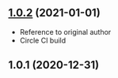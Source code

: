 ## [1.0.2](https://github.com/getbigger-io/prisma-fixtures/compare/v1.0.1...v1.0.2) (2021-01-01)

- Reference to original author
- Circle CI build

## 1.0.1 (2020-12-31)

